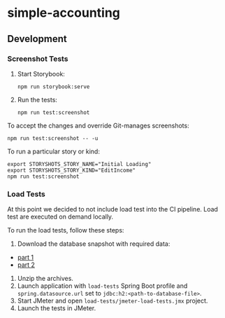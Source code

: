 # simple-accounting

## Development

### Screenshot Tests

1. Start Storybook:
    ```shell script
   npm run storybook:serve
    ```
1. Run the tests:
    ```shell script
   npm run test:screenshot
    ```

To accept the changes and override Git-manages screenshots:
```shell script
npm run test:screenshot -- -u
```

To run a particular story or kind:
```shell script
export STORYSHOTS_STORY_NAME="Initial Loading"
export STORYSHOTS_STORY_KIND="EditIncome"
npm run test:screenshot
```

### Load Tests

At this point we decided to not include load test into the CI pipeline. Load test are executed on demand locally.

To run the load tests, follow these steps:
1. Download the database snapshot with required data:
  * [part 1](https://github.com/orange-buffalo/simple-accounting-load-tests-data/raw/master/load-tests-db-snapshot.7z.001)
  * [part 2](https://github.com/orange-buffalo/simple-accounting-load-tests-data/raw/master/load-tests-db-snapshot.7z.002)
1. Unzip the archives.
1. Launch application with `load-tests` Spring Boot profile and `spring.datasource.url` set to 
`jdbc:h2:<path-to-database-file>`.
1. Start JMeter and open `load-tests/jmeter-load-tests.jmx` project.
1. Launch the tests in JMeter.
